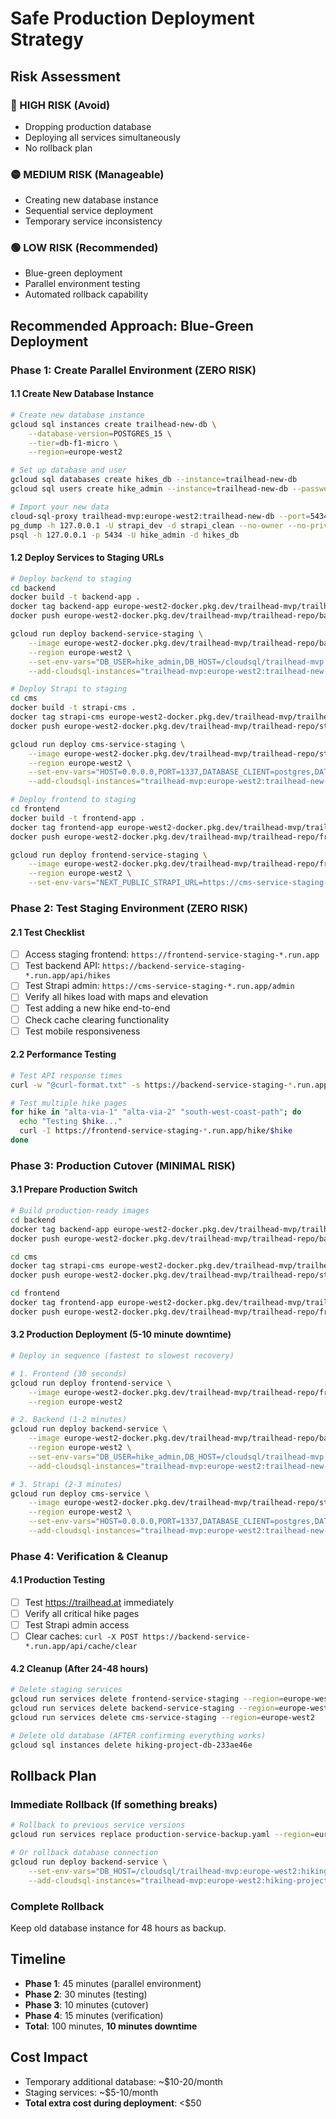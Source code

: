 # Safe Production Deployment Strategy

## Risk Assessment

### 🔴 HIGH RISK (Avoid)
- Dropping production database
- Deploying all services simultaneously
- No rollback plan

### 🟡 MEDIUM RISK (Manageable)
- Creating new database instance
- Sequential service deployment
- Temporary service inconsistency

### 🟢 LOW RISK (Recommended)
- Blue-green deployment
- Parallel environment testing
- Automated rollback capability

## Recommended Approach: Blue-Green Deployment

### Phase 1: Create Parallel Environment (ZERO RISK)

#### 1.1 Create New Database Instance
```bash
# Create new database instance
gcloud sql instances create trailhead-new-db \
    --database-version=POSTGRES_15 \
    --tier=db-f1-micro \
    --region=europe-west2

# Set up database and user
gcloud sql databases create hikes_db --instance=trailhead-new-db
gcloud sql users create hike_admin --instance=trailhead-new-db --password="foaA99&I5Und!k"

# Import your new data
cloud-sql-proxy trailhead-mvp:europe-west2:trailhead-new-db --port=5434
pg_dump -h 127.0.0.1 -U strapi_dev -d strapi_clean --no-owner --no-privileges | \
psql -h 127.0.0.1 -p 5434 -U hike_admin -d hikes_db
```

#### 1.2 Deploy Services to Staging URLs
```bash
# Deploy backend to staging
cd backend
docker build -t backend-app .
docker tag backend-app europe-west2-docker.pkg.dev/trailhead-mvp/trailhead-repo/backend-app:staging
docker push europe-west2-docker.pkg.dev/trailhead-mvp/trailhead-repo/backend-app:staging

gcloud run deploy backend-service-staging \
    --image europe-west2-docker.pkg.dev/trailhead-mvp/trailhead-repo/backend-app:staging \
    --region europe-west2 \
    --set-env-vars="DB_USER=hike_admin,DB_HOST=/cloudsql/trailhead-mvp:europe-west2:trailhead-new-db,DB_NAME=hikes_db,DB_PASSWORD=foaA99&I5Und!k,DB_PORT=5432,STRAPI_URL=https://cms-service-staging-623946599151.europe-west2.run.app" \
    --add-cloudsql-instances="trailhead-mvp:europe-west2:trailhead-new-db"

# Deploy Strapi to staging
cd cms
docker build -t strapi-cms .
docker tag strapi-cms europe-west2-docker.pkg.dev/trailhead-mvp/trailhead-repo/strapi-cms:staging
docker push europe-west2-docker.pkg.dev/trailhead-mvp/trailhead-repo/strapi-cms:staging

gcloud run deploy cms-service-staging \
    --image europe-west2-docker.pkg.dev/trailhead-mvp/trailhead-repo/strapi-cms:staging \
    --region europe-west2 \
    --set-env-vars="HOST=0.0.0.0,PORT=1337,DATABASE_CLIENT=postgres,DATABASE_HOST=/cloudsql/trailhead-mvp:europe-west2:trailhead-new-db,DATABASE_PORT=5432,DATABASE_NAME=hikes_db,DATABASE_USERNAME=hike_admin,DATABASE_PASSWORD=foaA99&I5Und!k,APP_KEYS=WusWiR+SN75muvIucGiqlA==,2IrqhhVKdM9u5ZxhlH0ZEQ==,c8dF0VWFKF3GAxsreZGxdg==,GPM83KGwi2qOsgRTZxFCNg==,API_TOKEN_SALT=5fYcTyT+abdLxFwhwinzgg==,ADMIN_JWT_SECRET=WhiBSyGBQlC79gM/2D7WOg==,TRANSFER_TOKEN_SALT=85zQRhcrrwfoasABIYHWSg==,JWT_SECRET=mrLb+H8fws/rfwJksEIgIQ==,ENCRYPTION_KEY=GOYlLkBPdKkMTG9IAmL00A==" \
    --add-cloudsql-instances="trailhead-mvp:europe-west2:trailhead-new-db"

# Deploy frontend to staging
cd frontend
docker build -t frontend-app .
docker tag frontend-app europe-west2-docker.pkg.dev/trailhead-mvp/trailhead-repo/frontend-app:staging
docker push europe-west2-docker.pkg.dev/trailhead-mvp/trailhead-repo/frontend-app:staging

gcloud run deploy frontend-service-staging \
    --image europe-west2-docker.pkg.dev/trailhead-mvp/trailhead-repo/frontend-app:staging \
    --region europe-west2 \
    --set-env-vars="NEXT_PUBLIC_STRAPI_URL=https://cms-service-staging-623946599151.europe-west2.run.app,NEXT_PUBLIC_CUSTOM_BACKEND_URL=https://backend-service-staging-623946599151.europe-west2.run.app"
```

### Phase 2: Test Staging Environment (ZERO RISK)

#### 2.1 Test Checklist
- [ ] Access staging frontend: `https://frontend-service-staging-*.run.app`
- [ ] Test backend API: `https://backend-service-staging-*.run.app/api/hikes`
- [ ] Test Strapi admin: `https://cms-service-staging-*.run.app/admin`
- [ ] Verify all hikes load with maps and elevation
- [ ] Test adding a new hike end-to-end
- [ ] Check cache clearing functionality
- [ ] Test mobile responsiveness

#### 2.2 Performance Testing
```bash
# Test API response times
curl -w "@curl-format.txt" -s https://backend-service-staging-*.run.app/api/hikes

# Test multiple hike pages
for hike in "alta-via-1" "alta-via-2" "south-west-coast-path"; do
  echo "Testing $hike..."
  curl -I https://frontend-service-staging-*.run.app/hike/$hike
done
```

### Phase 3: Production Cutover (MINIMAL RISK)

#### 3.1 Prepare Production Switch
```bash
# Build production-ready images
cd backend
docker tag backend-app europe-west2-docker.pkg.dev/trailhead-mvp/trailhead-repo/backend-app:latest
docker push europe-west2-docker.pkg.dev/trailhead-mvp/trailhead-repo/backend-app:latest

cd cms
docker tag strapi-cms europe-west2-docker.pkg.dev/trailhead-mvp/trailhead-repo/strapi-cms:latest
docker push europe-west2-docker.pkg.dev/trailhead-mvp/trailhead-repo/strapi-cms:latest

cd frontend
docker tag frontend-app europe-west2-docker.pkg.dev/trailhead-mvp/trailhead-repo/frontend-app:latest
docker push europe-west2-docker.pkg.dev/trailhead-mvp/trailhead-repo/frontend-app:latest
```

#### 3.2 Production Deployment (5-10 minute downtime)
```bash
# Deploy in sequence (fastest to slowest recovery)

# 1. Frontend (30 seconds)
gcloud run deploy frontend-service \
    --image europe-west2-docker.pkg.dev/trailhead-mvp/trailhead-repo/frontend-app:latest \
    --region europe-west2

# 2. Backend (1-2 minutes)
gcloud run deploy backend-service \
    --image europe-west2-docker.pkg.dev/trailhead-mvp/trailhead-repo/backend-app:latest \
    --region europe-west2 \
    --set-env-vars="DB_USER=hike_admin,DB_HOST=/cloudsql/trailhead-mvp:europe-west2:trailhead-new-db,DB_NAME=hikes_db,DB_PASSWORD=foaA99&I5Und!k,DB_PORT=5432,STRAPI_URL=https://cms-service-623946599151.europe-west2.run.app" \
    --add-cloudsql-instances="trailhead-mvp:europe-west2:trailhead-new-db"

# 3. Strapi (2-3 minutes)
gcloud run deploy cms-service \
    --image europe-west2-docker.pkg.dev/trailhead-mvp/trailhead-repo/strapi-cms:latest \
    --region europe-west2 \
    --set-env-vars="HOST=0.0.0.0,PORT=1337,DATABASE_CLIENT=postgres,DATABASE_HOST=/cloudsql/trailhead-mvp:europe-west2:trailhead-new-db,DATABASE_PORT=5432,DATABASE_NAME=hikes_db,DATABASE_USERNAME=hike_admin,DATABASE_PASSWORD=foaA99&I5Und!k,APP_KEYS=WusWiR+SN75muvIucGiqlA==,2IrqhhVKdM9u5ZxhlH0ZEQ==,c8dF0VWFKF3GAxsreZGxdg==,GPM83KGwi2qOsgRTZxFCNg==,API_TOKEN_SALT=5fYcTyT+abdLxFwhwinzgg==,ADMIN_JWT_SECRET=WhiBSyGBQlC79gM/2D7WOg==,TRANSFER_TOKEN_SALT=85zQRhcrrwfoasABIYHWSg==,JWT_SECRET=mrLb+H8fws/rfwJksEIgIQ==,ENCRYPTION_KEY=GOYlLkBPdKkMTG9IAmL00A==" \
    --add-cloudsql-instances="trailhead-mvp:europe-west2:trailhead-new-db"
```

### Phase 4: Verification & Cleanup

#### 4.1 Production Testing
- [ ] Test https://trailhead.at immediately
- [ ] Verify all critical hike pages
- [ ] Test Strapi admin access
- [ ] Clear caches: `curl -X POST https://backend-service-*.run.app/api/cache/clear`

#### 4.2 Cleanup (After 24-48 hours)
```bash
# Delete staging services
gcloud run services delete frontend-service-staging --region=europe-west2
gcloud run services delete backend-service-staging --region=europe-west2
gcloud run services delete cms-service-staging --region=europe-west2

# Delete old database (AFTER confirming everything works)
gcloud sql instances delete hiking-project-db-233ae46e
```

## Rollback Plan

### Immediate Rollback (If something breaks)
```bash
# Rollback to previous service versions
gcloud run services replace production-service-backup.yaml --region=europe-west2

# Or rollback database connection
gcloud run deploy backend-service \
    --set-env-vars="DB_HOST=/cloudsql/trailhead-mvp:europe-west2:hiking-project-db-233ae46e" \
    --add-cloudsql-instances="trailhead-mvp:europe-west2:hiking-project-db-233ae46e"
```

### Complete Rollback
Keep old database instance for 48 hours as backup.

## Timeline
- **Phase 1**: 45 minutes (parallel environment)
- **Phase 2**: 30 minutes (testing)
- **Phase 3**: 10 minutes (cutover)
- **Phase 4**: 15 minutes (verification)
- **Total**: 100 minutes, **10 minutes downtime**

## Cost Impact
- Temporary additional database: ~$10-20/month
- Staging services: ~$5-10/month
- **Total extra cost during deployment**: <$50